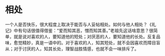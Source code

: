 # 相处

一个人是否快乐，很大程度上取决于能否与人妥帖相处。如何与他人相处？《礼记》中有句话很值得借鉴：“爱而知其恶，憎而知其善。”老祖先这话啥意思？很简单，就是说对喜欢的人，要知道他的短处；对厌恶的人，要知道他的长处。反复品味，愈觉精妙，真是一语中的。对于喜欢的人，知其短处，就不会因喜欢而障目盲从；对于讨厌的人，知其长处，理智战胜情感，也就不会一味排斥了。